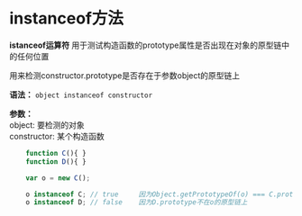 # instanceof方法

**istanceof运算符** 用于测试构造函数的prototype属性是否出现在对象的原型链中的任何位置

用来检测constructor.prototype是否存在于参数object的原型链上

**语法：** `object instanceof constructor`

**参数：**  
object: 要检测的对象  
constructor: 某个构造函数

```js
    function C(){ }
    function D(){ }

    var o = new C();

    o instanceof C; // true     因为Object.getPrototypeOf(o) === C.prototype
    o instanceof D; // false    因为D.prototype不在o的原型链上
```